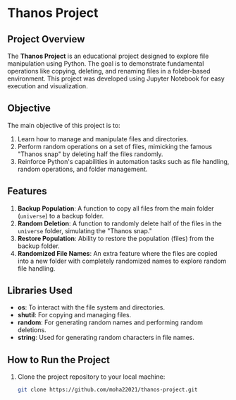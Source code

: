 # Thanos Project

## Project Overview
The **Thanos Project** is an educational project designed to explore file manipulation using Python. The goal is to demonstrate fundamental operations like copying, deleting, and renaming files in a folder-based environment. This project was developed using Jupyter Notebook for easy execution and visualization.

## Objective
The main objective of this project is to:
1. Learn how to manage and manipulate files and directories.
2. Perform random operations on a set of files, mimicking the famous "Thanos snap" by deleting half the files randomly.
3. Reinforce Python's capabilities in automation tasks such as file handling, random operations, and folder management.

## Features
1. **Backup Population**: A function to copy all files from the main folder (`universe`) to a backup folder.
2. **Random Deletion**: A function to randomly delete half of the files in the `universe` folder, simulating the "Thanos snap."
3. **Restore Population**: Ability to restore the population (files) from the backup folder.
4. **Randomized File Names**: An extra feature where the files are copied into a new folder with completely randomized names to explore random file handling.
   
## Libraries Used
- **os**: To interact with the file system and directories.
- **shutil**: For copying and managing files.
- **random**: For generating random names and performing random deletions.
- **string**: Used for generating random characters in file names.

## How to Run the Project
1. Clone the project repository to your local machine:
   ```bash
   git clone https://github.com/moha22021/thanos-project.git
